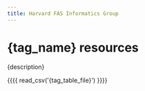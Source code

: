 ```yaml
---
title: Harvard FAS Informatics Group
---
```


# {tag_name} resources

{description}

{{{{ read_csv('{tag_table_file}') }}}}